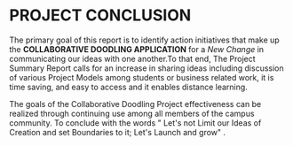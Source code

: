 # PROJECT CONCLUSION # 

The primary goal of this report is to identify action initiatives that 
make up the **COLLABORATIVE DOODLING APPLICATION** for a *New Change* in 
communicating our ideas with one another.To that end, The Project
Summary Report calls for an increase in sharing ideas including
discussion of various Project Models among students or business related 
work, it is time saving, and easy to access and it enables distance learning.

The goals of the Collaborative Doodling Project effectiveness can be 
realized through continuing use among all members of the campus community.
To conclude with the words " Let's not Limit our Ideas of Creation and 
set Boundaries to it; Let's Launch and grow" .